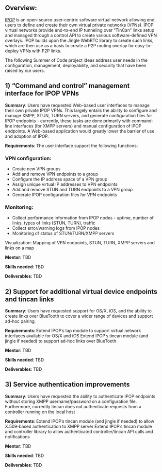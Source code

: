 ## Overview:

[IPOP](http://ipop-project.org) is an open-source user-centric software virtual network allowing end users to define and create their own virtual private networks (VPNs). IPOP virtual networks provide end-to-end IP tunneling over “TinCan” links setup and managed through a control API to create various software-defined VPN overlays. IPOP builds upon the Jingle WebRTC library to create such links, which are then use as a basis to create a P2P routing overlay for easy-to-deploy VPNs with P2P links.

The following Summer of Code project ideas address user needs in the configuration, management, deployability, and security that have been raised by our users.

## 1) “Command and control” management interface for IPOP VPNs

**Summary**: Users have requested Web-based user interfaces to manage their own private IPOP VPNs. This largely entails the ability to configure and manage XMPP, STUN, TURN servers, and generate configuration files for IPOP endpoints - currently, these tasks are done primarily with command-line interfaces (for XMPP servers) and manual configuration of IPOP endpoints. A Web-based application would greatly lower the barrier of use and adoption of IPOP. 

**Requirements**: The user interface support the following functions:

### VPN configuration:
* Create new VPN groups 
* Add and remove VPN endpoints to a group 
* Configure the IP address space of a VPN group
* Assign unique virtual IP addresses to VPN endpoints 
* Add and remove STUN and TURN endpoints to a VPN group
* Generate IPOP configuration files for VPN endpoints

### Monitoring:
* Collect performance information from IPOP nodes - uptime, number of links, types of links (STUN, TURN), traffic
* Collect error/warning logs from IPOP nodes
* Monitoring of status of STUN/TURN/XMPP servers

Visualization:
Mapping of VPN endpoints, STUN, TURN, XMPP servers and links on a map

**Mentor**: TBD

**Skills needed**: TBD

**Deliverables**: TBD

## 2) Support for additional virtual device endpoints and tincan links

**Summary**: Users have requested support for OS/X, iOS, and the ability to create links over BlueTooth to cover a wider range of devices and support ad-hoc pairing.

**Requirements**: 
Extend IPOP’s tap module to support virtual network interfaces available for OS/X and iOS
Extend IPOP’s tincan module (and jingle if needed) to support ad-hoc links over BlueTooth

**Mentor**: TBD

**Skills needed**: TBD

**Deliverables**: TBD

## 3) Service authentication improvements

**Summary**: Users have requested the ability to authenticate IPOP endpoints without storing XMPP username/password on a configuration file. Furthermore, currently tincan does not authenticate requests from a controller running on the local host

**Requirements**:
Extend IPOP’s tincan module (and jingle if needed) to allow X.509-based authentication to XMPP server
Extend IPOP’s tincan module and controller library to allow authenticated controller/tincan API calls and notifications
 
**Mentor**: TBD

**Skills needed**: TBD

**Deliverables**: TBD
